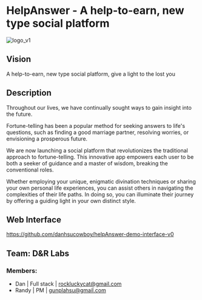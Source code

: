 # HelpAnswer - A help-to-earn, new type social platform

![logo_v1](https://user-images.githubusercontent.com/50972884/230719968-29efb3c6-22a9-40ae-ab66-01c15e5f5cd3.png)

## Vision
A help-to-earn, new type social platform, give a light to the lost you

## Description
Throughout our lives, we have continually sought ways to gain insight into the future.

Fortune-telling has been a popular method for seeking answers to life's questions, such as finding a good marriage partner, resolving worries, or envisioning a prosperous future.

We are now launching a social platform that revolutionizes the traditional approach to fortune-telling. This innovative app empowers each user to be both a seeker of guidance and a master of wisdom, breaking the conventional roles.

Whether employing your unique, enigmatic divination techniques or sharing your own personal life experiences, you can assist others in navigating the complexities of their life paths. In doing so, you can illuminate their journey by offering a guiding light in your own distinct style.

## Web Interface
https://github.com/danhsucowboy/helpAnswer-demo-interface-v0

## Team: D&R Labs

### Members:
- Dan | Full stack | rockluckycat@gmail.com
- Randy | PM | gunplahsu@gmail.com
